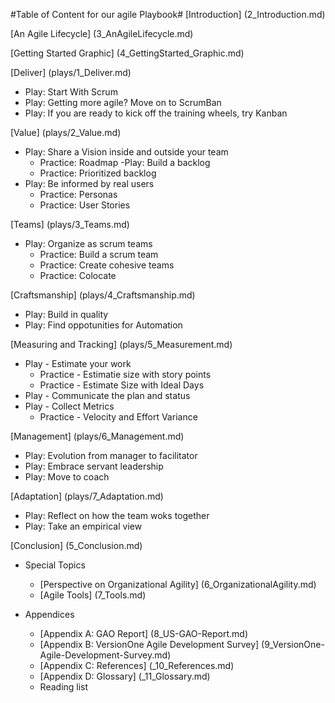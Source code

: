 #Table of Content for our agile Playbook#
[Introduction] (2_Introduction.md)

[An Agile Lifecycle] (3_AnAgileLifecycle.md)

[Getting Started Graphic] (4_GettingStarted_Graphic.md)

[Deliver] (plays/1_Deliver.md)

- Play: Start With Scrum
- Play: Getting more agile? Move on to ScrumBan
- Play: If you are ready to kick off the training wheels, try Kanban

[Value] (plays/2_Value.md)

- Play: Share a Vision inside and outside your team
  - Practice: Roadmap
-Play: Build a backlog
  - Practice: Prioritized backlog
- Play: Be informed by real users
  - Practice: Personas
  - Practice: User Stories

[Teams] (plays/3_Teams.md)

- Play: Organize as scrum teams
  - Practice: Build a scrum team
  - Practice: Create cohesive teams 
  - Practice: Colocate
  
[Craftsmanship] (plays/4_Craftsmanship.md)

- Play: Build in quality
- Play: Find oppotunities for Automation

[Measuring and Tracking] (plays/5_Measurement.md)
 - Play - Estimate your work
    - Practice - Estimatie size with story points
    - Practice - Estimate Size with Ideal Days
 - Play - Communicate the plan and status
 - Play - Collect Metrics
    - Practice - Velocity and Effort Variance

[Management] (plays/6_Management.md)
- Play: Evolution from manager to facilitator
- Play: Embrace servant leadership
- Play: Move to coach

[Adaptation] (plays/7_Adaptation.md)
- Play: Reflect on how the team woks together
- Play: Take an empirical view


[Conclusion] (5_Conclusion.md)

- Special Topics
  - [Perspective on Organizational Agility] (6_OrganizationalAgility.md)
  - [Agile Tools] (7_Tools.md)

- Appendices
  - [Appendix A: GAO Report] (8_US-GAO-Report.md)
  - [Appendix B: VersionOne Agile Development Survey] (9_VersionOne-Agile-Development-Survey.md)
  - [Appendix C: References] (_10_References.md)
  - [Appendix D: Glossary] (_11_Glossary.md)
  - Reading list

